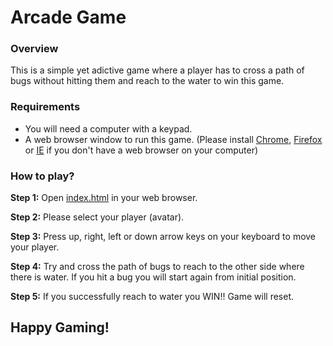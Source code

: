 # Arcade Game

### Overview
This is a simple yet adictive game where a player has to cross a path of bugs without hitting them and reach to the water to win this game.

### Requirements
- You will need a computer with a keypad.
- A web browser window to run this game. (Please install [Chrome](https://support.google.com/chrome/answer/95346?co=GENIE.Platform%3DDesktop&hl=en-GB), [Firefox](https://www.mozilla.org/en-US/firefox/new/) or [IE](https://www.microsoft.com/en-au/download/internet-explorer.aspx) if you don't have a web browser on your computer)

### How to play?
**Step 1:** Open [index.html](https://github.com/innovativeGem/frontend-nanodegree-arcade-game) in your web browser.

**Step 2:** Please select your player (avatar).

**Step 3:** Press up, right, left or down arrow keys on your keyboard to move your player.

**Step 4:** Try and cross the path of bugs to reach to the other side where there is water. If you hit a bug you will start again from initial position.

**Step 5:** If you successfully reach to water you WIN!! Game will reset.

## Happy Gaming!

